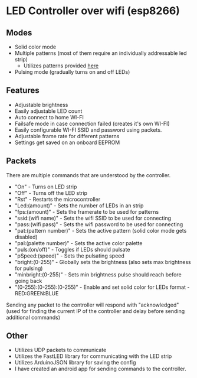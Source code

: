 # LED Controller over wifi (esp8266)
## Modes
- Solid color mode
- Multiple patterns (most of them require an individually addressable led strip) 
  - Utilizes patterns provided [here](https://github.com/jasoncoon/esp8266-fastled-webserver)
- Pulsing mode (gradually turns on and off LEDs)
## Features
- Adjustable brightness
- Easily adjustable LED count
- Auto connect to home WI-FI
- Failsafe mode in case connection failed (creates it's own WI-FI)
- Easily configurable WI-FI SSID and password using packets.
- Adjustable frame rate for different patterns
- Settings get saved on an onboard EEPROM
## Packets
There are multiple commands that are understood by the controller.
- "On" - Turns on LED strip
- "Off" - Turns off the LED strip
- "Rst" - Restarts the microcontroller
- "Led:(amount)" - Sets the number of LEDs in an strip
- "fps:(amount)" - Sets the framerate to be used for patterns
- "ssid:(wifi name)" - Sets the wifi SSID to be used for connecting
- "pass:(wifi pass)" - Sets the wifi password to be used for connecting
- "pat:(pattern number)" - Sets the active pattern (solid color mode gets disabled)
- "pal:(palette number)" - Sets the active color palette
- "puls:(on/off)" - Toggles if LEDs should pulsate
- "pSpeed:(speed)" - Sets the pulsating speed
- "bright:(0-255)" - Globally sets the brightness (also sets max brightness for pulsing)
- "minbright:(0-255)" - Sets min brightness pulse should reach before going back
- "(0-255):(0-255):(0-255)" - Enable and set solid color for LEDs format - RED:GREEN:BLUE

Sending any packet to the controller will respond with "acknowledged" (used for finding the current IP of the controller and delay before sending additional commands)

## Other
- Utilizes UDP packets to communicate
- Utilizes the FastLED library for communicating with the LED strip
- Utilizes ArduinoJSON library for saving the config
- I have created an android app for sending commands to the controller.

